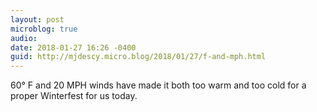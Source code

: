 ```yaml
---
layout: post
microblog: true
audio: 
date: 2018-01-27 16:26 -0400
guid: http://mjdescy.micro.blog/2018/01/27/f-and-mph.html
---
```

60° F and 20 MPH winds have made it both too warm and too cold for a proper Winterfest for us today.
